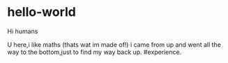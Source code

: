 # hello-world

Hi humans

U here,i like maths (thats wat im made of!)
i came from up and went all the way to the bottom,just to find my way back up.
#experience.
